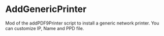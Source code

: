 AddGenericPrinter
==========

Mod of the addPDF9Printer script to install a generic network printer.
You can customize IP, Name and PPD file.